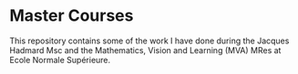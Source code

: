 # Master Courses

This repository contains some of the work I have done during the Jacques Hadmard Msc and the Mathematics, Vision and Learning (MVA) MRes at Ecole Normale Supérieure.

